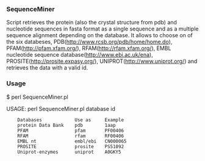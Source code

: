 ### SequenceMiner

Script retrieves the protein (also the crystal structure from pdb) and nucleotide sequences in fasta format 
as a single sequence and as a multiple sequence alignment depending on the database. It allows to choose on of 
the six databeses, PDB(http://www.rcsb.org/pdb/home/home.do), PFAM(http://pfam.xfam.org/), RFAM(http://rfam.xfam.org/),
EMBL nucleotide sequence database(http://www.ebi.ac.uk/ena), PROSITE(http://prosite.expasy.org/), 
UNIPROT(http://www.uniprot.org/) and retrieves the data with a valid id.

### Usage

$ perl SequenceMiner.pl 

USAGE: perl SequenceMiner.pl database id

		Databases	    	 Use as		Example
		protein Data Bank	 pdb		1aap
		PFAM		 	     pfam		PF00406
		RFAM		 	     rfam		RF00406
		EMBL nt		 	     embl/ebi	CN000065
		PROSITE		 	     prosite	PS51092
		Uniprot-enzymes	 	 uniprot	A0GKY5


